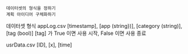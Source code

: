```
데이터셋의 형식을 정하기
계획 아이디어 구체화하기
```

데이터셋 형식
appLog.csv
    [timestamp], [app (string})], [category (string)], [tag (bool)]
    [tag] 가 True 이면 사용 시작, False 이면 사용 종료

usrData.csv
    [ID], [x], [time]